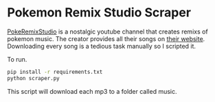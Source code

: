 # Pokemon Remix Studio Scraper

[PokeRemixStudio](https://www.youtube.com/c/PokeRemixStudio) is a nostalgic youtube channel that creates remixs of pokemon music.  The creator provides all their songs on [their website](https://www.lycanroc.net/music/?g=pokeremixstudio).  Downloading every song is a tedious task manually so I scripted it. 

To run.
```bash
pip install -r requirements.txt
python scraper.py
```

This script will download each mp3 to a folder called music.
